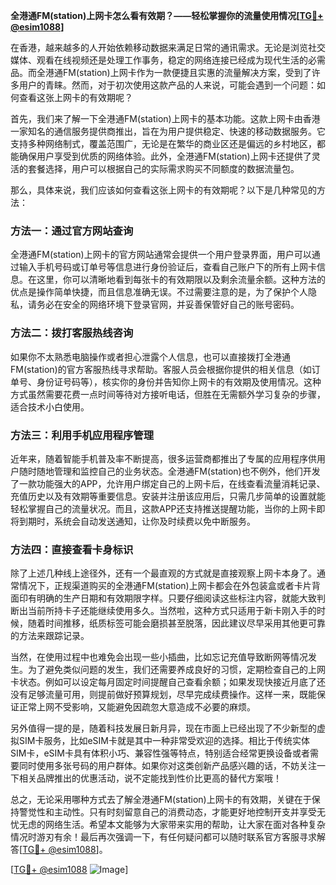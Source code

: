 **全港通FM(station)上网卡怎么看有效期？——轻松掌握你的流量使用情况[[TG💪+ @esim1088](https://t.me/s/esim1088)]**

在香港，越来越多的人开始依赖移动数据来满足日常的通讯需求。无论是浏览社交媒体、观看在线视频还是处理工作事务，稳定的网络连接已经成为现代生活的必需品。而全港通FM(station)上网卡作为一款便捷且实惠的流量解决方案，受到了许多用户的青睐。然而，对于初次使用这款产品的人来说，可能会遇到一个问题：如何查看这张上网卡的有效期呢？

首先，我们来了解一下全港通FM(station)上网卡的基本功能。这款上网卡由香港一家知名的通信服务提供商推出，旨在为用户提供稳定、快速的移动数据服务。它支持多种网络制式，覆盖范围广，无论是在繁华的商业区还是偏远的乡村地区，都能确保用户享受到优质的网络体验。此外，全港通FM(station)上网卡还提供了灵活的套餐选择，用户可以根据自己的实际需求购买不同额度的数据流量包。

那么，具体来说，我们应该如何查看这张上网卡的有效期呢？以下是几种常见的方法：

### 方法一：通过官方网站查询

全港通FM(station)上网卡的官方网站通常会提供一个用户登录界面，用户可以通过输入手机号码或订单号等信息进行身份验证后，查看自己账户下的所有上网卡信息。在这里，你可以清晰地看到每张卡的有效期限以及剩余流量余额。这种方法的优点是操作简单快捷，而且信息准确无误。不过需要注意的是，为了保护个人隐私，请务必在安全的网络环境下登录官网，并妥善保管好自己的账号密码。

### 方法二：拨打客服热线咨询

如果你不太熟悉电脑操作或者担心泄露个人信息，也可以直接拨打全港通FM(station)的官方客服热线寻求帮助。客服人员会根据你提供的相关信息（如订单号、身份证号码等），核实你的身份并告知你上网卡的有效期及使用情况。这种方式虽然需要花费一点时间等待对方接听电话，但胜在无需额外学习复杂的步骤，适合技术小白使用。

### 方法三：利用手机应用程序管理

近年来，随着智能手机普及率不断提高，很多运营商都推出了专属的应用程序供用户随时随地管理和监控自己的业务状态。全港通FM(station)也不例外，他们开发了一款功能强大的APP，允许用户绑定自己的上网卡后，在线查看流量消耗记录、充值历史以及有效期等重要信息。安装并注册该应用后，只需几步简单的设置就能轻松掌握自己的流量状况。而且，这款APP还支持推送提醒功能，当你的上网卡即将到期时，系统会自动发送通知，让你及时续费以免中断服务。

### 方法四：直接查看卡身标识

除了上述几种线上途径外，还有一个最直观的方式就是直接观察上网卡本身了。通常情况下，正规渠道购买的全港通FM(station)上网卡都会在外包装盒或者卡片背面印有明确的生产日期和有效期限字样。只要仔细阅读这些标注内容，就能大致判断出当前所持卡子还能继续使用多久。当然啦，这种方式只适用于新卡刚入手的时候，随着时间推移，纸质标签可能会磨损甚至脱落，因此建议尽早采用其他更可靠的方法来跟踪记录。

当然，在使用过程中也难免会出现一些小插曲，比如忘记充值导致断网等情况发生。为了避免类似问题的发生，我们还需要养成良好的习惯，定期检查自己的上网卡状态。例如可以设定每月固定时间提醒自己查看余额；如果发现快接近月底了还没有足够流量可用，则提前做好预算规划，尽早完成续费操作。这样一来，既能保证正常上网不受影响，又能避免因疏忽大意造成不必要的麻烦。

另外值得一提的是，随着科技发展日新月异，现在市面上已经出现了不少新型的虚拟SIM卡服务，比如eSIM卡就是其中一种非常受欢迎的选择。相比于传统实体SIM卡，eSIM卡具有体积小巧、兼容性强等特点，特别适合经常更换设备或者需要同时使用多张号码的用户群体。如果你对这类创新产品感兴趣的话，不妨关注一下相关品牌推出的优惠活动，说不定能找到性价比更高的替代方案哦！

总之，无论采用哪种方式去了解全港通FM(station)上网卡的有效期，关键在于保持警觉性和主动性。只有时刻留意自己的消费动态，才能更好地控制开支并享受无忧无虑的网络生活。希望本文能够为大家带来实用的帮助，让大家在面对各种复杂情况时游刃有余！最后再次强调一下，有任何疑问都可以随时联系官方客服寻求解答[[TG💪+ @esim1088](https://t.me/s/esim1088)]。

[[TG💪+ @esim1088](https://t.me/s/esim1088) ![Image](https://i.postimg.cc/4NQfJmqS/Snipaste-2025-05-13-00-14-12.png)]
